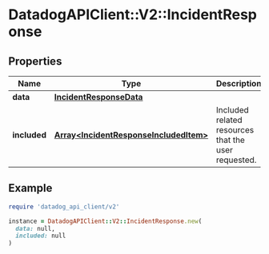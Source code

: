 # DatadogAPIClient::V2::IncidentResponse

## Properties

| Name | Type | Description | Notes |
| ---- | ---- | ----------- | ----- |
| **data** | [**IncidentResponseData**](IncidentResponseData.md) |  |  |
| **included** | [**Array&lt;IncidentResponseIncludedItem&gt;**](IncidentResponseIncludedItem.md) | Included related resources that the user requested. | [optional][readonly] |

## Example

```ruby
require 'datadog_api_client/v2'

instance = DatadogAPIClient::V2::IncidentResponse.new(
  data: null,
  included: null
)
```

